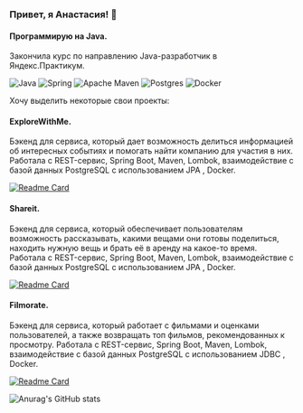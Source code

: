 ### Привет, я Анастасия! 👋

#### Программирую на Java.
Закончила курс по направлению Java-разработчик в Яндекс.Практикум.


![Java](https://img.shields.io/badge/java-%23ED8B00.svg?style=for-the-badge&logo=java&logoColor=white)
![Spring](https://img.shields.io/badge/spring-%236DB33F.svg?style=for-the-badge&logo=spring&logoColor=white)
![Apache Maven](https://img.shields.io/badge/Apache%20Maven-C71A36?style=for-the-badge&logo=Apache%20Maven&logoColor=white)
![Postgres](https://img.shields.io/badge/postgres-%23316192.svg?style=for-the-badge&logo=postgresql&logoColor=white)
![Docker](https://img.shields.io/badge/docker-%230db7ed.svg?style=for-the-badge&logo=docker&logoColor=white)

Хочу выделить некоторые свои проекты:

#### ExploreWithMe. 
Бэкенд для сервиса, который дает возможность делиться информацией об интересных событиях и помогать найти компанию для участия в них.
Работала с REST-сервис, Spring Boot, Maven, Lombok, взаимодействие с базой данных PostgreSQL с использованием JPA , Docker.

[![Readme Card](https://github-readme-stats.vercel.app/api/pin/?username=AnastasiaKuznetsova2806&repo=java-explore-with-me)](https://github.com/AnastasiaKuznetsova2806/java-explore-with-me)

#### Shareit.
Бэкенд для сервиса, который обеспечивает пользователям возможность рассказывать, какими вещами они готовы поделиться, находить нужную вещь и брать её в 
аренду на какое-то время. 
Работала с REST-сервис, Spring Boot, Maven, Lombok, взаимодействие с базой данных PostgreSQL с использованием JPA , Docker.

[![Readme Card](https://github-readme-stats.vercel.app/api/pin/?username=AnastasiaKuznetsova2806&repo=java-shareit)](https://github.com/AnastasiaKuznetsova2806/java-shareit)

#### Filmorate.
Бэкенд для сервиса, который работает с фильмами и оценками пользователей, а также возвращать топ фильмов, рекомендованных к просмотру. 
Работала с REST-сервис, Spring Boot, Maven, Lombok, взаимодействие с базой данных PostgreSQL с использованием JDBC , Docker.

[![Readme Card](https://github-readme-stats.vercel.app/api/pin/?username=AnastasiaKuznetsova2806&repo=java-filmorate)](https://github.com/AnastasiaKuznetsova2806/java-filmorate)

![Anurag's GitHub stats](https://github-readme-stats.vercel.app/api?username=AnastasiaKuznetsova2806&show_icons=true&theme=transparent)
